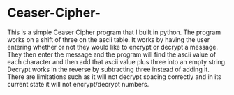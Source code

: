 # Ceaser-Cipher-
This is a simple Ceaser Cipher program that I built in python. The program works on a shift of three on the ascii table. It works by having the user entering whether or not they would like to encrypt or decrypt a message. They then enter the message and the program will find the ascii value of each character and then add that ascii value plus three into an empty string. Decrypt works in the reverse by subtracting three instead of adding it. There are limitations such as it will not decrypt spacing correctly and in its current state it will not encrypt/decrypt numbers. 
